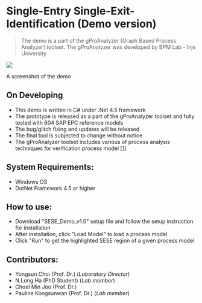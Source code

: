 # Single-Entry Single-Exit-Identification (Demo version)
 > The demo is a part of the gProAnalyzer (Graph Based Process Analyzer) toolset.
 > The gProAnalyzer was developed by BPM Lab - Inje University
 
<kbd>
 <img src= "https://github.com/InjeBPM/Single-Entry-Single-Exit-Identification/blob/master/Demo_Overview.png">
</kbd>

A screenshot of the demo



On Developing
-----------  
  - This demo is written in C# under .Net 4.5 framework
  - The prototype is released as a part of the gProAnalyzer toolset and fully tested with 604 SAP EPC reference models
  - The bug/glitch fixing and updates will be released
  - The final tool is subjected to change without notice
  - The gProAnalyzer toolset includes various of process analysis techniques for verification process model [[1](https://doi.org/10.1016/j.datak.2014.11.003)]

System Requirements:
------------
 - Windows OS
 - DotNet Framework 4.5 or higher

How to use:
------------
 - Download "SESE_Demo_v1.0" setup file and follow the setup instruction for installation
 - After installation, click "Load Model" to load a process model
 - Click "Run" to get the highlighted SESE region of a given process model

Contributors:
------------
 - Yongsun Choi (Prof. Dr.) (*Laboratory Director*)
 - N.Long Ha (PhD Student) (*Lab member*)
 - Choel Min Joo (Prof. Dr.)
 - Pauline Kongsunwan (Prof. Dr.) (*Lab member*)
